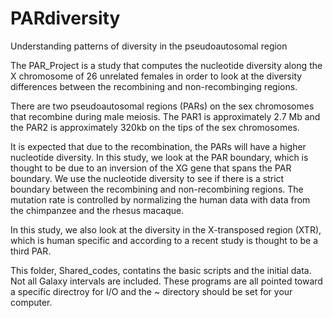 # PARdiversity

Understanding patterns of diversity in the pseudoautosomal region

The PAR_Project is a study that computes the nucleotide diversity along the X chromosome of 26 unrelated females in order to look at the diversity differences between the recombining and non-recombinging regions.

There are two pseudoautosomal regions (PARs) on the sex chromosomes that recombine during male meiosis. The PAR1 is approximately 2.7 Mb and the PAR2 is approximately 320kb on the tips of the sex chromosomes.

It is expected that due to the recombination, the PARs will have a higher nucleotide diversity. In this study, we look at the PAR boundary, which is thought to be due to an inversion of the XG gene that spans the PAR boundary. We use the nucleotide diversity to see if there is a strict boundary between the recombining and non-recombining regions. The mutation rate is controlled by normalizing the human data with data from the chimpanzee and the rhesus macaque.

In this study, we also look at the diversity in the X-transposed region (XTR), which is human specific and according to a recent study is thought to be a third PAR.

This folder, Shared_codes, contatins the basic scripts and the initial data. Not all Galaxy intervals are included. These programs are all pointed toward a specific directroy for I/O and the ~ directory should be set for your computer.

